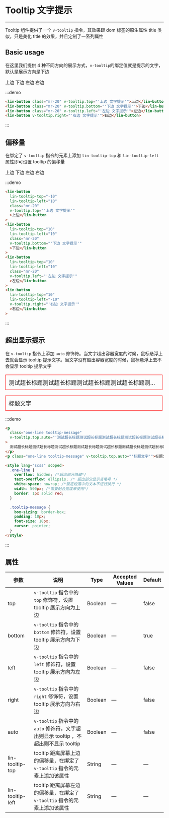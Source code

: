 <style lang="scss" scoped>
.one-line {
  overflow: hidden; /*超出部分隐藏*/
  text-overflow: ellipsis; /* 超出部分显示省略号 */
  white-space: nowrap; /*规定段落中的文本不进行换行 */
  width: 500px; /*需要配合宽度来使用*/
  border: 1px solid red;
}

.tooltip-message {
  box-sizing: border-box;
  padding: 10px;
  font-size: 18px;
  cursor: pointer;
}
</style>

# Tooltip 文字提示

---

Tooltip 组件提供了一个 `v-tooltip` 指令，其效果跟 dom 标签的原生属性 title 类似，只是美化 title 的效果，并且定制了一系列属性

## Basic usage

在这里我们提供 4 种不同方向的展示方式，`v-tooltip`的绑定值就是提示的文字，默认是展示方向是下边

<div class='demo-block'>
<lin-button class='mr-20' v-tooltip.top="'上边 文字提示'">上边</lin-button>
<lin-button class='mr-20' v-tooltip.bottom="'下边 文字提示'">下边</lin-button>
<lin-button class='mr-20' v-tooltip.left="'左边 文字提示'">左边</lin-button>
<lin-button  v-tooltip.right="'右边 文字提示'">右边</lin-button>
</div>

:::demo

```html
<lin-button class="mr-20" v-tooltip.top="'上边 文字提示'">上边</lin-button>
<lin-button class="mr-20" v-tooltip.bottom="'下边 文字提示'">下边</lin-button>
<lin-button class="mr-20" v-tooltip.left="'左边 文字提示'">左边</lin-button>
<lin-button v-tooltip.right="'右边 文字提示'">右边</lin-button>
```

:::

## 偏移量

在绑定了 `v-tooltip` 指令的元素上添加 `lin-tooltip-top` 和 `lin-tooltip-left` 属性即可设置 tooltip 的偏移量

<div class='demo-block'>
<lin-button lin-tooltip-top='-10' lin-tooltip-left='10' class='mr-20' v-tooltip.top="'上边 文字提示'">上边</lin-button>
<lin-button lin-tooltip-top='10' lin-tooltip-left='10' class='mr-20' v-tooltip.bottom="'下边 文字提示'">下边</lin-button>
<lin-button lin-tooltip-top='10' lin-tooltip-left='10' class='mr-20' v-tooltip.left="'左边 文字提示'">左边</lin-button>
<lin-button lin-tooltip-top='10' lin-tooltip-left='-10'  v-tooltip.right="'右边 文字提示'">右边</lin-button>
</div>

:::demo

```html
<lin-button
  lin-tooltip-top="-10"
  lin-tooltip-left="10"
  class="mr-20"
  v-tooltip.top="'上边 文字提示'"
  >上边</lin-button
>
<lin-button
  lin-tooltip-top="10"
  lin-tooltip-left="10"
  class="mr-20"
  v-tooltip.bottom="'下边 文字提示'"
  >下边</lin-button
>
<lin-button
  lin-tooltip-top="10"
  lin-tooltip-left="10"
  class="mr-20"
  v-tooltip.left="'左边 文字提示'"
  >左边</lin-button
>
<lin-button
  lin-tooltip-top="10"
  lin-tooltip-left="-10"
  v-tooltip.right="'右边 文字提示'"
  >右边</lin-button
>
```

:::

## 超出显示提示

在 `v-tooltip` 指令上添加 `auto` 修饰符。当文字超出容器宽度的时候，鼠标悬浮上去就会显示 tooltip 提示文字。当文字没有超出容器宽度的时候，鼠标悬浮上去不会显示 tooltip 提示文字

<div class='demo-block'>
<p class="one-line tooltip-message"
 v-tooltip.top.auto="'测试超长标题测试超长标题测试超长标题测试超长标题测试超长标题测试超长标题测试超长标题'"
 >
测试超长标题测试超长标题测试超长标题测试超长标题测试超长标题测试超长标题测试超长标题
</p>
<p class="one-line tooltip-message" v-tooltip.top.auto="'标题文字'">标题文字</p>
</div>

:::demo

```html
<p
  class="one-line tooltip-message"
  v-tooltip.top.auto="'测试超长标题测试超长标题测试超长标题测试超长标题测试超长标题测试超长标题测试超长标题'"
>
  测试超长标题测试超长标题测试超长标题测试超长标题测试超长标题测试超长标题测试超长标题
</p>
<p class="one-line tooltip-message" v-tooltip.top.auto="'标题文字'">标题文字</p>

<style lang="scss" scoped>
  .one-line {
    overflow: hidden; /*超出部分隐藏*/
    text-overflow: ellipsis; /* 超出部分显示省略号 */
    white-space: nowrap; /*规定段落中的文本不进行换行 */
    width: 500px; /*需要配合宽度来使用*/
    border: 1px solid red;
  }

  .tooltip-message {
    box-sizing: border-box;
    padding: 10px;
    font-size: 18px;
    cursor: pointer;
  }
</style>
```

:::

## 属性

| 参数             | 说明                                                                                | Type    | Accepted Values | Default |
| ---------------- | ----------------------------------------------------------------------------------- | ------- | --------------- | ------- |
| top              | `v-tooltip` 指令中的 `top` 修饰符，设置 tooltip 展示方向为上边                      | Boolean | —               | false   |
| bottom           | `v-tooltip` 指令中的 `bottom` 修饰符，设置 tooltip 展示方向为下边                   | Boolean | —               | true    |
| left             | `v-tooltip` 指令中的 `left` 修饰符，设置 tooltip 展示方向为左边                     | Boolean | —               | false   |
| right            | `v-tooltip` 指令中的 `right` 修饰符，设置 tooltip 展示方向为右边                    | Boolean | —               | false   |
| auto             | `v-tooltip` 指令中的 `auto` 修饰符，文字超出则显示 tooltip ，不超出则不显示 tooltip | Boolean | —               | false   |
| lin-tooltip-top  | tooltip 距离屏幕上边的偏移量，在绑定了 `v-tooltip` 指令的元素上添加该属性           | String  | —               | —       |
| lin-tooltip-left | tooltip 距离屏幕左边的偏移量，在绑定了 `v-tooltip` 指令的元素上添加该属性           | String  | —               | —       |
